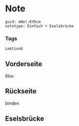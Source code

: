 # Note
```
guid: eNe(.KYDcm
notetype: Einfach + Eselsbrücke
```

### Tags
```
Lektion6
```

## Vorderseite
δέω

## Rückseite
binden

## Eselsbrücke

